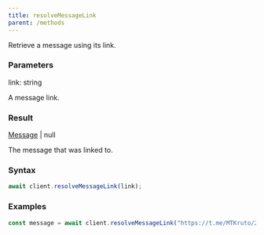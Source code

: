 ```yaml
---
title: resolveMessageLink
parent: /methods
---
```


Retrieve a message using its link.<span class="select-none">  </span>

### Parameters 

<div class="flex flex-col gap-3"><div><div class="font-mono" id="p_link" data-anchor><span class="font-bold">link</span><span class="opacity-50">:</span> <span>string</span></div><div class="pl-3"><div class="no-margin">

A message link.

</div></div></div></div>

### Result 

<div class="font-mono"><a href="/gh/types/message"  >Message</a> <span class="opacity-50">|</span> <span>null</span></div><div class="pl-3"><div class="no-margin">

The message that was linked to.

</div></div>

### Syntax

```ts
await client.resolveMessageLink(link);
```

### Examples 

```ts
const message = await client.resolveMessageLink("https://t.me/MTKruto/212");
```

